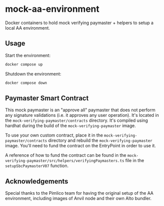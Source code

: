 # mock-aa-environment

Docker containers to hold mock verifying paymaster + helpers to setup a local AA environment.

## Usage

Start the environment:

```bash
docker compose up
```

Shutdown the environment:

```bash
docker compose down
```

## Paymaster Smart Contract

This mock paymaster is an "approve all" paymaster that does not perform any signature validations (i.e. it approves any user operation). It's located in the `mock-verifying-paymaster/contracts` directory. It's compiled using hardhat during the build of the `mock-verifying-paymaster` image.

To use your own custom contract, place it in the `mock-verifying-paymaster/contracts` directory and rebuild the `mock-verifying-paymaster` image. You'll need to fund the contract on the EntryPoint in order to use it.

A reference of how to fund the contract can be found in the `mock-verifying-paymaster/src/helpers/verifyingPaymasters.ts` file in the `setupSbcPaymasterV07` function.

## Acknowledgements

Special thanks to the Pimlico team for having the original setup of the AA environment, including images of Anvil node and their own Alto bundler.
